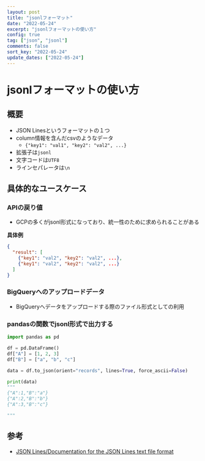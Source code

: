 ```yaml
---
layout: post
title: "jsonlフォーマット"
date: "2022-05-24"
excerpt: "jsonlフォーマットの使い方"
config: true
tag: ["json", "jsonl"]
comments: false
sort_key: "2022-05-24"
update_dates: ["2022-05-24"]
---
```


# jsonlフォーマットの使い方

## 概要
 - JSON Linesというフォーマットの１つ
 - column情報を含んだcsvのようなデータ
   - `{"key1": "val1", "key2": "val2", ...}`
 - 拡張子は`jsonl`
 - 文字コードは`UTF8`
 - ラインセパレータは`\n`

## 具体的なユースケース

### APIの戻り値
 - GCPの多くがjsonl形式になっており、統一性のために求められることがある
 
**具体例**
```json
{
  "result": [
    {"key1": "val2", "key2": "val2", ...},
    {"key1": "val2", "key2": "val2", ...}
  ]
}
```

### BigQueryへのアップロードデータ
 - BigQueryへデータをアップロードする際のファイル形式としての利用

### pandasの関数でjsonl形式で出力する

```python
import pandas as pd

df = pd.DataFrame()
df["A"] = [1, 2, 3]
df["B"] = ["a", "b", "c"]

data = df.to_json(orient="records", lines=True, force_ascii=False)

print(data)
"""
{"A":1,"B":"a"}
{"A":2,"B":"b"}
{"A":3,"B":"c"}

"""
```

## 参考
 - [JSON Lines/Documentation for the JSON Lines text file format](https://jsonlines.org/)
